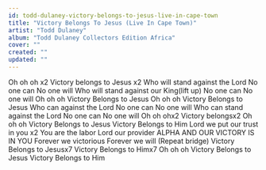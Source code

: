 ```yaml
---
id: todd-dulaney-victory-belongs-to-jesus-live-in-cape-town
title: "Victory Belongs To Jesus (Live In Cape Town)"
artist: "Todd Dulaney"
album: "Todd Dulaney Collectors Edition Africa"
cover: ""
created: ""
updated: ""
---
```


Oh oh oh x2
Victory belongs to Jesus		x2
Who will stand against the Lord
No one can
No one will
Who will stand against our King(lift up)
No one can
No one will
Oh oh oh
Victory Belongs to Jesus
Oh oh oh
Victory Belongs to Jesus
Who can against the Lord
No one can
No one will
Who can stand against the Lord
No one can
No one will
Oh oh ohx2
Victory belongsx2
Oh oh oh
Victory Belongs to Jesus
Victory Belongs to Him
Lord we put our trust in you x2
You  are the labor
Lord our provider
ALPHA AND OUR VICTORY IS IN YOU
Forever we victorious
Forever we will
(Repeat bridge)
Victory Belongs to Jesusx7
Victory Belongs to Himx7
Oh oh oh
Victory Belongs to Jesus
Victory Belongs to Him